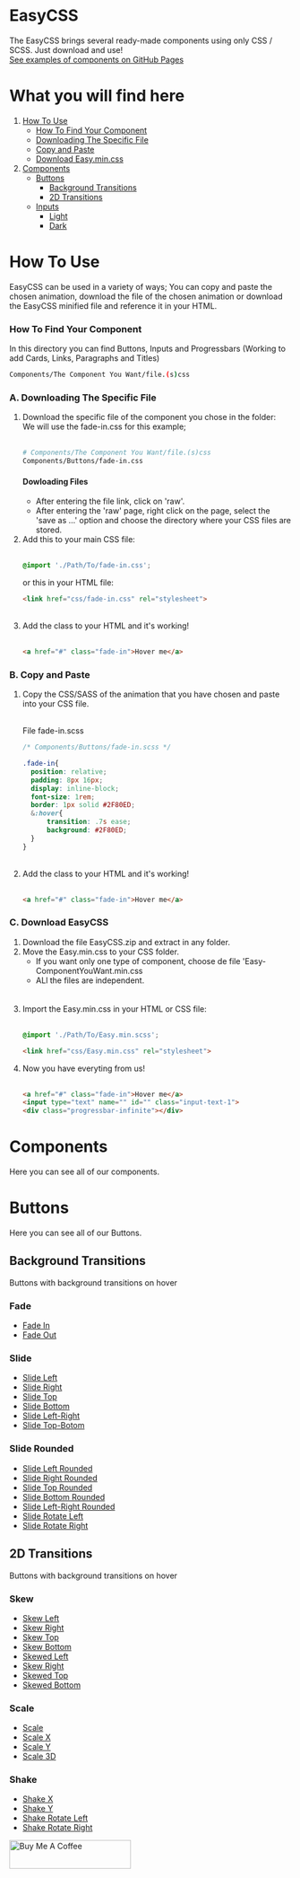 # EasyCSS
The EasyCSS brings several ready-made components using only CSS / SCSS. Just download and use! <br>
[See examples of components on GitHub Pages](https://andraderafa72.github.io/frontend-kit)

# What you will find here

<ol>
  <li>
    <a href="#how-to-use">How To Use</a>
    <ul>
      <li><a href="#how-to-find">How To Find Your Component</a></li>
      <li><a href="#htu-a">Downloading The Specific File</a></li>
      <li><a href="#htu-b">Copy and Paste</a></li>
      <li><a href="#htu-c">Download Easy.min.css</a></li>
    </ul>
  </li>
  <li>
    <a href="#components">Components</a>
    <ul>
      <li>
        <a href="#buttons">Buttons</a>
        <ul>
          <li>
            <a href="#bg-transitions">Background Transitions</a>
          </li>
          <li>
            <a href="#2d-transitions">2D Transitions</a>
          </li>
        </ul>
      </li>
      <li>
        <a href="">Inputs</a>
        <ul>
          <li>
            <a href="">Light</a>
          </li>
          <li>
            <a href="">Dark</a>
          </li>
        </ul>
      </li>
    </ul>    
  </li>
</ol>

<div id="how-to-use" />

# How To Use 
EasyCSS can be used in a variety of ways; You can copy and paste the chosen animation, download the file of the chosen animation or download the EasyCSS minified file and reference it in your HTML.

<div id="how-to-find" />

### How To Find Your Component 
In this directory you can find Buttons, Inputs and Progressbars (Working to add Cards, Links, Paragraphs and Titles)

```bash
Components/The Component You Want/file.(s)css
```

<div id="htu-a" />

### A. Downloading The Specific File 

<ol>
<li>
  Download the specific file of the component you chose in the folder: <br>
   We will use the fade-in.css for this example; <br> <br>
  
  ```bash
  # Components/The Component You Want/file.(s)css
  Components/Buttons/fade-in.css
  ```  
  #### Dowloading Files
  <ul>
  <li>After entering the file link, click on 'raw'.</li>
  <li>After entering the 'raw' page, right click on the page, select the 'save as ...' option and choose the directory where your CSS files are stored.</li>
  </ul>
  </li>

  <li>
  Add this to your main CSS file:
  <br> <br>
  
  ```css
  @import './Path/To/fade-in.css';
  ``` 
  
  or this in your HTML file:
  <br>
  
  ```html
  <link href="css/fade-in.css" rel="stylesheet">
  ``` 
  
  </li>

<br>
<li>
  Add the class to your HTML and it's working! <br> <br>

  ```html
  <a href="#" class="fade-in">Hover me</a>
  ```
  
</li>
</ol>

<div id="htu-b" />

### B. Copy and Paste 

 
<ol>
<li>Copy the CSS/SASS of the animation that you have chosen and paste into your CSS file.</li>
<br>

File fade-in.scss

```css
/* Components/Buttons/fade-in.scss */

.fade-in{
  position: relative;
  padding: 8px 16px;
  display: inline-block;
  font-size: 1rem;
  border: 1px solid #2F80ED;
  &:hover{
      transition: .7s ease;
      background: #2F80ED;
  }
}
```

<br>
<li>
  Add the class to your HTML and it's working! <br> <br>

  ```html
  <a href="#" class="fade-in">Hover me</a>
  ```
  
</li>
</ol>

<div id="htu-c" />

### C. Download EasyCSS 


<ol>
  <li>Download the file EasyCSS.zip and extract in any folder.</li> 
  <li>
    Move the Easy.min.css to your CSS folder.
    <ul>
      <li>If you want only one type of component, choose de file 'Easy-ComponentYouWant.min.css</li>
      <li>ALl the files are independent.</li>
    </ul>
  </li>
  <br> <br>
  <li>
    Import the Easy.min.css in your HTML or CSS file: <br> <br>
    
   ```css
   @import './Path/To/Easy.min.scss';
   ``` 
    
   ```html
   <link href="css/Easy.min.css" rel="stylesheet">
   ```
  
  </li>
  <li>
    Now you have everyting from us! <br> <br>
  
   ```html
   <a href="#" class="fade-in">Hover me</a>
   <input type="text" name="" id="" class="input-text-1">
   <div class="progressbar-infinite"></div>
   ```
   
  </li>
</ol>

<div id="components" />

# Components 
Here you can see all of our components.

<div id="buttons" />

# Buttons 
Here you can see all of our Buttons.

<div id="bg-transitions" />

## Background Transitions <br> 
Buttons with background transitions on hover
<nav style="list-style:none;">
  <h3>Fade</h3>
  <ul>
     <li><a href="https://github.com/andraderafa72/EasyCSS/blob/master/Components/Buttons/BackgroundTransitions/fade-in.css">Fade In</a></li>
      <li><a href="https://github.com/andraderafa72/EasyCSS/blob/master/Components/Buttons/BackgroundTransitions/fade-out.css">Fade Out</a></li>
    </ul>
  <h3>Slide</h3>
    <ul>
      <li><a href="https://github.com/andraderafa72/EasyCSS/blob/master/Components/Buttons/BackgroundTransitions/slide-left.css">Slide Left</a></li>
      <li><a href="https://github.com/andraderafa72/EasyCSS/blob/master/Components/Buttons/BackgroundTransitions/slide-right.css">Slide Right</a></li>
      <li><a href="https://github.com/andraderafa72/EasyCSS/blob/master/Components/Buttons/BackgroundTransitions/slide-top.css">Slide Top</a></li>
      <li><a href="https://github.com/andraderafa72/EasyCSS/blob/master/Components/Buttons/BackgroundTransitions/slide-bottom.css">Slide Bottom</a></li>
      <li><a href="https://github.com/andraderafa72/EasyCSS/blob/master/Components/Buttons/BackgroundTransitions/slide-left-right.css">Slide Left-Right</a></li>
      <li><a href="https://github.com/andraderafa72/EasyCSS/blob/master/Components/Buttons/BackgroundTransitions/slide-top-bottom.css">Slide Top-Botom</a></li>
    </ul>
  <h3>Slide Rounded</h3>
    <ul>
      <li><a href="https://github.com/andraderafa72/EasyCSS/blob/master/Components/Buttons/BackgroundTransitions/slide-left-rounded.css">Slide Left Rounded</a></li>
      <li><a href="https://github.com/andraderafa72/EasyCSS/blob/master/Components/Buttons/BackgroundTransitions/slide-right-rounded.css">Slide Right Rounded</a></li>
      <li><a href="https://github.com/andraderafa72/EasyCSS/blob/master/Components/Buttons/BackgroundTransitions/slide-top-rounded.css">Slide Top Rounded</a></li>
      <li><a href="https://github.com/andraderafa72/EasyCSS/blob/master/Components/Buttons/BackgroundTransitions/slide-bottom-rounded.css">Slide Bottom Rounded</a></li>
      <li><a href="https://github.com/andraderafa72/EasyCSS/blob/master/Components/Buttons/BackgroundTransitions/slide-lr-rounded.css">Slide Left-Right Rounded</a></li>
      <li><a href="https://github.com/andraderafa72/EasyCSS/blob/master/Components/Buttons/BackgroundTransitions/slide-rotate-left.css">Slide Rotate Left</a></li>
      <li><a href="https://github.com/andraderafa72/EasyCSS/blob/master/Components/Buttons/BackgroundTransitions/slide-rotate-right.css">Slide Rotate Right</a></li>
    </ul>
</nav>

<div id="2d-transitions" />

## 2D Transitions <br> 
Buttons with background transitions on hover
<nav style="list-style:none;">
  <h3>Skew</h3>
  <ul>
     <li><a href="https://github.com/andraderafa72/EasyCSS/blob/master/Components/Buttons/2DTransitions/skew-left.css">Skew Left</a></li>
     <li><a href="https://github.com/andraderafa72/EasyCSS/blob/master/Components/Buttons/2DTransitions/skew-right.css">Skew Right</a></li>
     <li><a href="https://github.com/andraderafa72/EasyCSS/blob/master/Components/Buttons/2DTransitions/skew-top.css">Skew Top</a></li>
     <li><a href="https://github.com/andraderafa72/EasyCSS/blob/master/Components/Buttons/2DTransitions/skew-bottom.css">Skew Bottom</a></li>
     <li><a href="https://github.com/andraderafa72/EasyCSS/blob/master/Components/Buttons/2DTransitions/skewed-left.css">Skewed Left</a></li>
     <li><a href="https://github.com/andraderafa72/EasyCSS/blob/master/Components/Buttons/2DTransitions/skewed-right.css">Skew Right</a></li>
     <li><a href="https://github.com/andraderafa72/EasyCSS/blob/master/Components/Buttons/2DTransitions/skewed-top.css">Skewed Top</a></li>
     <li><a href="https://github.com/andraderafa72/EasyCSS/blob/master/Components/Buttons/2DTransitions/skewed-bottom.css">Skewed Bottom</a></li>
    </ul>
  <h3>Scale</h3>
    <ul>
      <li><a href="https://github.com/andraderafa72/EasyCSS/blob/master/Components/Buttons/2DTransitions/scale.css">Scale</a></li>
      <li><a href="https://github.com/andraderafa72/EasyCSS/blob/master/Components/Buttons/2DTransitions/scale-x.css">Scale X</a></li>
      <li><a href="https://github.com/andraderafa72/EasyCSS/blob/master/Components/Buttons/2DTransitions/scale-y.css">Scale Y</a></li>
      <li><a href="https://github.com/andraderafa72/EasyCSS/blob/master/Components/Buttons/2DTransitions/scale-3d.css">Scale 3D</a></li>
    </ul>
  <h3>Shake</h3>
    <ul>
      <li><a href="https://github.com/andraderafa72/EasyCSS/blob/master/Components/Buttons/2DTransitions/shake-x.css">Shake X</a></li>
      <li><a href="https://github.com/andraderafa72/EasyCSS/blob/master/Components/Buttons/2DTransitions/shake-y.css">Shake Y</a></li>
      <li><a href="https://github.com/andraderafa72/EasyCSS/blob/master/Components/Buttons/2DTransitions/shake-rotate-left.css">Shake Rotate Left</a></li>
      <li><a href="https://github.com/andraderafa72/EasyCSS/blob/master/Components/Buttons/2DTransitions/shake-rotate-right.css">Shake Rotate Right</a></li>
    </ul>
</nav>
  
<a href="https://www.buymeacoffee.com/andraderafa72" target="_blank"><img src="https://cdn.buymeacoffee.com/buttons/lato-blue.png" alt="Buy Me A Coffee" style="height: 51px !important;width: 217px !important;" width="217" height="51" ></a>
